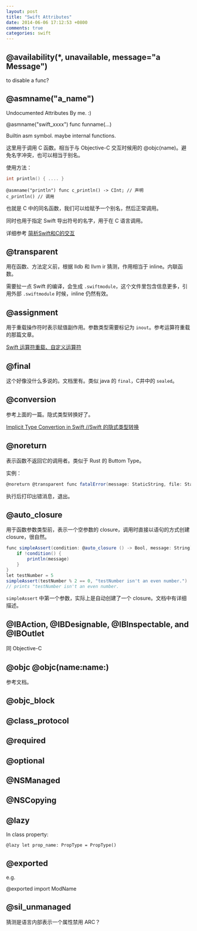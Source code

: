 ```yaml
---
layout: post
title: "Swift Attributes"
date: 2014-06-06 17:12:53 +0800
comments: true
categories: swift
---
```


## @availability(*, unavailable, message="a Message")
to disable a func?

## @asmname("a_name")

Undocumented Attributes By me. :)

@asmname("swift_xxxx") func funname(...)

Builtin asm symbol. maybe internal functions.

这里用于调用 C 函数。相当于与 Objective-C 交互时候用的 @objc(name)。避免名字冲突，也可以相当于别名。

使用方法：

```c
int println() { .... }
```

```
@asmname("println") func c_println() -> CInt; // 声明
c_println() // 调用
```

也就是 C 中的同名函数，我们可以给赋予一个别名，然后正常调用。

同时也用于指定 Swift 导出符号的名字，用于在 C 语言调用。

详细参考 [简析Swift和C的交互](http://andelf.github.io/blog/2014/06/15/swift-and-c-interop/)

## @transparent
用在函数、方法定义前，根据 lldb 和 llvm ir 猜测，作用相当于 inline。内联函数。

需要扯一点 Swift 的编译，会生成 ``.swiftmodule``，这个文件里包含信息更多，引用外部 ``.swiftmodule`` 时候，inline 仍然有效。

## @assignment
用于重载操作符时表示赋值副作用。参数类型需要标记为 ``inout``。参考运算符重载的那篇文章。

[Swift 运算符重载、自定义运算符](http://andelf.github.io/blog/2014/06/06/swift-operator-overload/)

## @final 
这个好像没什么多说的。文档里有。类似 java 的 ``final``，C井中的 ``sealed``。

## @conversion
参考上面的一篇。隐式类型转换好了。

[Implicit Type Convertion in Swift //Swift 的隐式类型转换](http://andelf.github.io/blog/2014/06/08/swift-implicit-type-cast/)

## @noreturn 
表示函数不返回它的调用者。类似于 Rust 的 Buttom Type。

实例：

```scala
@noreturn @transparent func fatalError(message: StaticString, file: StaticString = default, line: UWord = default)
```

执行后打印出错消息，退出。

## @auto_closure
用于函数参数类型前，表示一个空参数的 closure，调用时直接以语句的方式创建 closure，很自然。

```scala
func simpleAssert(condition: @auto_closure () -> Bool, message: String) {
    if !condition() {
        println(message)
    }
}
let testNumber = 5
simpleAssert(testNumber % 2 == 0, "testNumber isn't an even number.")
// prints "testNumber isn't an even number.
```

``simpleAssert`` 中第一个参数，实际上是自动创建了一个 closure。文档中有详细描述。

## @IBAction, @IBDesignable, @IBInspectable, and @IBOutlet
同 Objective-C

## @objc @objc(name:name:)
参考文档。

## @objc_block

## @class_protocol

## @required

## @optional

## @NSManaged

## @NSCopying

## @lazy

In class property:

    @lazy let prop_name: PropType = PropType()

## @exported

e.g.

@exported import ModName

## @sil_unmanaged

猜测是语言内部表示一个属性禁用 ARC？
